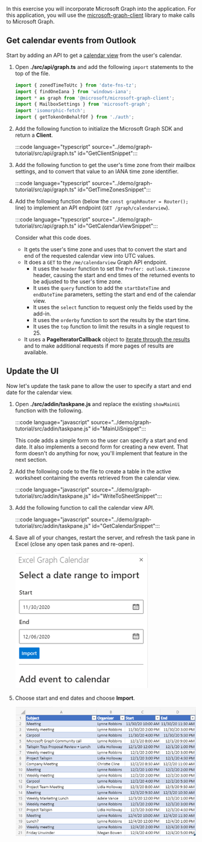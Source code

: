 <!-- markdownlint-disable MD002 MD041 -->

In this exercise you will incorporate Microsoft Graph into the application. For this application, you will use the [microsoft-graph-client](https://github.com/microsoftgraph/msgraph-sdk-javascript) library to make calls to Microsoft Graph.

## Get calendar events from Outlook

Start by adding an API to get a [calendar view](https://docs.microsoft.com/graph/api/user-list-calendarview) from the user's calendar.

1. Open **./src/api/graph.ts** and add the following `import` statements to the top of the file.

    ```typescript
    import { zonedTimeToUtc } from 'date-fns-tz';
    import { findOneIana } from 'windows-iana';
    import * as graph from '@microsoft/microsoft-graph-client';
    import { MailboxSettings } from 'microsoft-graph';
    import 'isomorphic-fetch';
    import { getTokenOnBehalfOf } from './auth';
    ```

1. Add the following function to initialize the Microsoft Graph SDK and return a **Client**.

    :::code language="typescript" source="../demo/graph-tutorial/src/api/graph.ts" id="GetClientSnippet":::

1. Add the following function to get the user's time zone from their mailbox settings, and to convert that value to an IANA time zone identifier.

    :::code language="typescript" source="../demo/graph-tutorial/src/api/graph.ts" id="GetTimeZonesSnippet":::

1. Add the following function (below the `const graphRouter = Router();` line) to implement an API endpoint (`GET /graph/calendarview`).

    :::code language="typescript" source="../demo/graph-tutorial/src/api/graph.ts" id="GetCalendarViewSnippet":::

    Consider what this code does.

    - It gets the user's time zone and uses that to convert the start and end of the requested calendar view into UTC values.
    - It does a `GET` to the `/me/calendarview` Graph API endpoint.
        - It uses the `header` function to set the `Prefer: outlook.timezone` header, causing the start and end times of the returned events to be adjusted to the user's time zone.
        - It uses the `query` function to add the `startDateTime` and `endDateTime` parameters, setting the start and end of the calendar view.
        - It uses the `select` function to request only the fields used by the add-in.
        - It uses the `orderby` function to sort the results by the start time.
        - It uses the `top` function to limit the results in a single request to 25.
    - It uses a **PageIteratorCallback** object to [iterate through the results](https://docs.microsoft.com/graph/sdks/paging) and to make additional requests if more pages of results are available.

## Update the UI

Now let's update the task pane to allow the user to specify a start and end date for the calendar view.

1. Open **./src/addin/taskpane.js** and replace the existing `showMainUi` function with the following.

    :::code language="javascript" source="../demo/graph-tutorial/src/addin/taskpane.js" id="MainUiSnippet":::

    This code adds a simple form so the user can specify a start and end date. It also implements a second form for creating a new event. That form doesn't do anything for now, you'll implement that feature in the next section.

1. Add the following code to the file to create a table in the active worksheet containing the events retrieved from the calendar view.

    :::code language="javascript" source="../demo/graph-tutorial/src/addin/taskpane.js" id="WriteToSheetSnippet":::

1. Add the following function to call the calendar view API.

    :::code language="javascript" source="../demo/graph-tutorial/src/addin/taskpane.js" id="GetCalendarSnippet":::

1. Save all of your changes, restart the server, and refresh the task pane in Excel (close any open task panes and re-open).

    ![A screenshot of the import form](images/get-calendar-view-ui.png)

1. Choose start and end dates and choose **Import**.

    ![A screenshot of the table of events](images/calendar-view-table.png)
